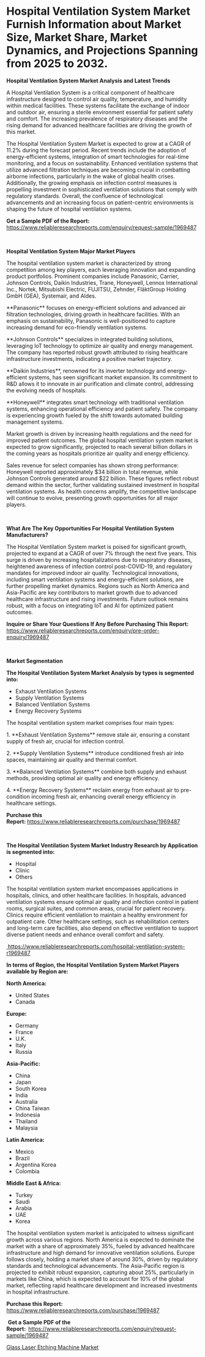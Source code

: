 <p><h1>Hospital Ventilation System Market Furnish Information about Market Size, Market Share, Market Dynamics, and Projections Spanning from 2025 to 2032.</h1></p><p><strong>Hospital Ventilation System Market Analysis and Latest Trends</strong></p>
<p><p>A Hospital Ventilation System is a critical component of healthcare infrastructure designed to control air quality, temperature, and humidity within medical facilities. These systems facilitate the exchange of indoor and outdoor air, ensuring a sterile environment essential for patient safety and comfort. The increasing prevalence of respiratory diseases and the rising demand for advanced healthcare facilities are driving the growth of this market.</p><p>The Hospital Ventilation System Market is expected to grow at a CAGR of 11.2% during the forecast period. Recent trends include the adoption of energy-efficient systems, integration of smart technologies for real-time monitoring, and a focus on sustainability. Enhanced ventilation systems that utilize advanced filtration techniques are becoming crucial in combatting airborne infections, particularly in the wake of global health crises. Additionally, the growing emphasis on infection control measures is propelling investment in sophisticated ventilation solutions that comply with regulatory standards. Overall, the confluence of technological advancements and an increasing focus on patient-centric environments is shaping the future of hospital ventilation systems.</p></p>
<p><strong>Get a Sample PDF of the Report:&nbsp;</strong> <a href="https://www.reliableresearchreports.com/enquiry/request-sample/1969487?utm_campaign=2128&utm_medium=2&utm_source=Github&utm_content=ia&utm_term=20022025&utm_id=hospital-ventilation-system">https://www.reliableresearchreports.com/enquiry/request-sample/1969487</a></p>
<p>&nbsp;</p>
<p><strong>Hospital Ventilation System Major Market Players</strong></p>
<p><p>The hospital ventilation system market is characterized by strong competition among key players, each leveraging innovation and expanding product portfolios. Prominent companies include Panasonic, Carrier, Johnson Controls, Daikin Industries, Trane, Honeywell, Lennox International Inc., Nortek, Mitsubishi Electric, FUJITSU, Zehnder, FläktGroup Holding GmbH (GEA), Systemair, and Aldes.</p><p>**Panasonic** focuses on energy-efficient solutions and advanced air filtration technologies, driving growth in healthcare facilities. With an emphasis on sustainability, Panasonic is well-positioned to capture increasing demand for eco-friendly ventilation systems.</p><p>**Johnson Controls** specializes in integrated building solutions, leveraging IoT technology to optimize air quality and energy management. The company has reported robust growth attributed to rising healthcare infrastructure investments, indicating a positive market trajectory.</p><p>**Daikin Industries**, renowned for its inverter technology and energy-efficient systems, has seen significant market expansion. Its commitment to R&D allows it to innovate in air purification and climate control, addressing the evolving needs of hospitals.</p><p>**Honeywell** integrates smart technology with traditional ventilation systems, enhancing operational efficiency and patient safety. The company is experiencing growth fueled by the shift towards automated building management systems.</p><p>Market growth is driven by increasing health regulations and the need for improved patient outcomes. The global hospital ventilation system market is expected to grow significantly, projected to reach several billion dollars in the coming years as hospitals prioritize air quality and energy efficiency.</p><p>Sales revenue for select companies has shown strong performance: Honeywell reported approximately $34 billion in total revenue, while Johnson Controls generated around $22 billion. These figures reflect robust demand within the sector, further validating sustained investment in hospital ventilation systems. As health concerns amplify, the competitive landscape will continue to evolve, presenting growth opportunities for all major players.</p></p>
<p>&nbsp;</p>
<p><strong>What Are The Key Opportunities For Hospital Ventilation System Manufacturers?</strong></p>
<p><p>The Hospital Ventilation System market is poised for significant growth, projected to expand at a CAGR of over 7% through the next five years. This surge is driven by increasing hospitalizations due to respiratory diseases, heightened awareness of infection control post-COVID-19, and regulatory mandates for improved indoor air quality. Technological innovations, including smart ventilation systems and energy-efficient solutions, are further propelling market dynamics. Regions such as North America and Asia-Pacific are key contributors to market growth due to advanced healthcare infrastructure and rising investments. Future outlook remains robust, with a focus on integrating IoT and AI for optimized patient outcomes.</p></p>
<p><strong>Inquire or Share Your Questions If Any Before Purchasing This Report:</strong> <a href="https://www.reliableresearchreports.com/enquiry/pre-order-enquiry/1969487?utm_campaign=2128&utm_medium=2&utm_source=Github&utm_content=ia&utm_term=20022025&utm_id=hospital-ventilation-system">https://www.reliableresearchreports.com/enquiry/pre-order-enquiry/1969487</a></p>
<p>&nbsp;</p>
<p><strong>Market Segmentation</strong></p>
<p><strong>The Hospital Ventilation System Market Analysis by types is segmented into:</strong></p>
<p><ul><li>Exhaust Ventilation Systems</li><li>Supply Ventilation Systems</li><li>Balanced Ventilation Systems</li><li>Energy Recovery Systems</li></ul></p>
<p><p>The hospital ventilation system market comprises four main types: </p><p>1. **Exhaust Ventilation Systems** remove stale air, ensuring a constant supply of fresh air, crucial for infection control.</p><p>2. **Supply Ventilation Systems** introduce conditioned fresh air into spaces, maintaining air quality and thermal comfort.</p><p>3. **Balanced Ventilation Systems** combine both supply and exhaust methods, providing optimal air quality and energy efficiency.</p><p>4. **Energy Recovery Systems** reclaim energy from exhaust air to pre-condition incoming fresh air, enhancing overall energy efficiency in healthcare settings.</p></p>
<p><strong>Purchase this Report:&nbsp;</strong><a href="https://www.reliableresearchreports.com/purchase/1969487?utm_campaign=2128&utm_medium=2&utm_source=Github&utm_content=ia&utm_term=20022025&utm_id=hospital-ventilation-system">https://www.reliableresearchreports.com/purchase/1969487</a></p>
<p>&nbsp;</p>
<p><strong>The Hospital Ventilation System Market Industry Research by Application is segmented into:</strong></p>
<p><ul><li>Hospital</li><li>Clinic</li><li>Others</li></ul></p>
<p><p>The hospital ventilation system market encompasses applications in hospitals, clinics, and other healthcare facilities. In hospitals, advanced ventilation systems ensure optimal air quality and infection control in patient rooms, surgical suites, and common areas, crucial for patient recovery. Clinics require efficient ventilation to maintain a healthy environment for outpatient care. Other healthcare settings, such as rehabilitation centers and long-term care facilities, also depend on effective ventilation to support diverse patient needs and enhance overall comfort and safety.</p></p>
<p><a href="https://www.reliableresearchreports.com/hospital-ventilation-system-r1969487?utm_campaign=2128&utm_medium=2&utm_source=Github&utm_content=ia&utm_term=20022025&utm_id=hospital-ventilation-system">&nbsp;https://www.reliableresearchreports.com/hospital-ventilation-system-r1969487</a></p>
<p><strong>In terms of Region, the Hospital Ventilation System Market Players available by Region are:</strong></p>
<p>
    <p> <strong> North America: </strong>
        <ul>
            <li>United States</li>
            <li>Canada</li>
        </ul>
        </p> 
    <p> <strong> Europe: </strong>
        <ul>
            <li>Germany</li>
            <li>France</li>
            <li>U.K.</li>
            <li>Italy</li>
            <li>Russia</li>
        </ul>
        </p> 
    <p> <strong> Asia-Pacific: </strong>
        <ul>
            <li>China</li>
            <li>Japan</li>
            <li>South Korea</li>
            <li>India</li>
            <li>Australia</li>
            <li>China Taiwan</li>
            <li>Indonesia</li>
            <li>Thailand</li>
            <li>Malaysia</li>
        </ul>
        </p> 
    <p> <strong> Latin America: </strong>
        <ul>
            <li>Mexico</li>
            <li>Brazil</li>
            <li>Argentina Korea</li>
            <li>Colombia</li>
        </ul>
        </p> 
    <p> <strong> Middle East & Africa: </strong>
        <ul>
            <li>Turkey</li>
            <li>Saudi</li>
            <li>Arabia</li>
            <li>UAE</li>
            <li>Korea</li>
        </ul>
    </p>
    </p>
<p><p>The hospital ventilation system market is anticipated to witness significant growth across various regions. North America is expected to dominate the market with a share of approximately 35%, fueled by advanced healthcare infrastructure and high demand for innovative ventilation solutions. Europe follows closely, holding a market share of around 30%, driven by regulatory standards and technological advancements. The Asia-Pacific region is projected to exhibit robust expansion, capturing about 25%, particularly in markets like China, which is expected to account for 10% of the global market, reflecting rapid healthcare development and increased investments in hospital infrastructure.</p></p>
<p><strong>Purchase this Report: </strong><a href="https://www.reliableresearchreports.com/purchase/1969487?utm_campaign=2128&utm_medium=2&utm_source=Github&utm_content=ia&utm_term=20022025&utm_id=hospital-ventilation-system">https://www.reliableresearchreports.com/purchase/1969487</a></p>
<p>&nbsp;<strong>Get a Sample PDF of the Report:&nbsp;&nbsp;</strong><a href="https://www.reliableresearchreports.com/enquiry/request-sample/1969487?utm_campaign=2128&utm_medium=2&utm_source=Github&utm_content=ia&utm_term=20022025&utm_id=hospital-ventilation-system">https://www.reliableresearchreports.com/enquiry/request-sample/1969487</a></p>
<p><strong></strong></p>
<p><p><a href="https://github.com/MariaWashington76/Market-Research-Report-List-1/blob/main/glass-laser-etching-machine-market.md?utm_campaign=2128&utm_medium=2&utm_source=Github&utm_content=ia&utm_term=20022025&utm_id=hospital-ventilation-system">Glass Laser Etching Machine Market</a></p></p>